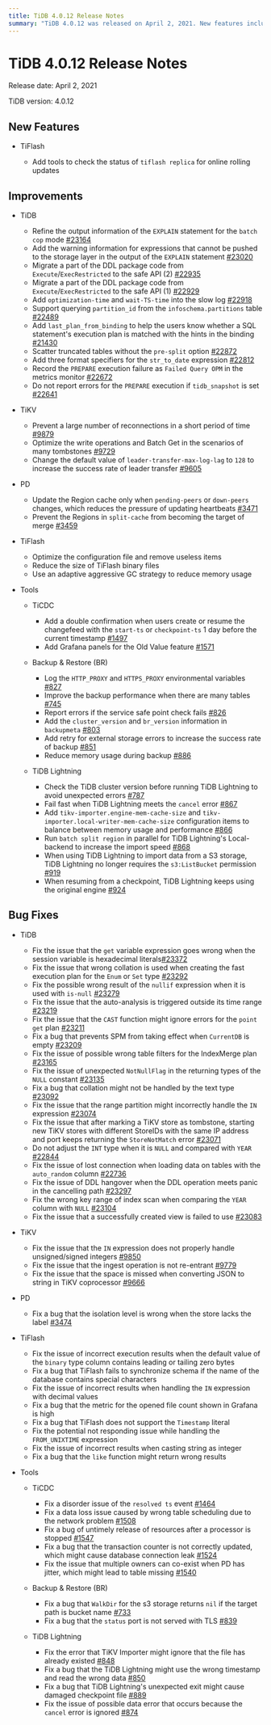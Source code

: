 ```yaml
---
title: TiDB 4.0.12 Release Notes
summary: "TiDB 4.0.12 was released on April 2, 2021. New features include tools to check the status of `tiflash replica` for online rolling updates. Improvements were made to TiDB, TiKV, PD, TiFlash, and various tools. Bug fixes were also implemented for TiDB, TiKV, PD, TiFlash, TiCDC, Backup & Restore, and TiDB Lightning."
---
```


# TiDB 4.0.12 Release Notes

Release date: April 2, 2021

TiDB version: 4.0.12

## New Features

+ TiFlash

    - Add tools to check the status of `tiflash replica` for online rolling updates

## Improvements

+ TiDB

    - Refine the output information of the `EXPLAIN` statement for the `batch cop` mode [#23164](https://github.com/pingcap/tidb/pull/23164)
    - Add the warning information for expressions that cannot be pushed to the storage layer in the output of the `EXPLAIN` statement [#23020](https://github.com/pingcap/tidb/pull/23020)
    - Migrate a part of the DDL package code from `Execute`/`ExecRestricted` to the safe API (2) [#22935](https://github.com/pingcap/tidb/pull/22935)
    - Migrate a part of the DDL package code from `Execute`/`ExecRestricted` to the safe API (1) [#22929](https://github.com/pingcap/tidb/pull/22929)
    - Add `optimization-time` and `wait-TS-time` into the slow log [#22918](https://github.com/pingcap/tidb/pull/22918)
    - Support querying `partition_id` from the `infoschema.partitions` table [#22489](https://github.com/pingcap/tidb/pull/22489)
    - Add `last_plan_from_binding` to help the users know whether a SQL statement's execution plan is matched with the hints in the binding [#21430](https://github.com/pingcap/tidb/pull/21430)
    - Scatter truncated tables without the `pre-split` option [#22872](https://github.com/pingcap/tidb/pull/22872)
    - Add three format specifiers for the `str_to_date` expression [#22812](https://github.com/pingcap/tidb/pull/22812)
    - Record the `PREPARE` execution failure as `Failed Query OPM` in the metrics monitor [#22672](https://github.com/pingcap/tidb/pull/22672)
    - Do not report errors for the `PREPARE` execution if `tidb_snapshot` is set [#22641](https://github.com/pingcap/tidb/pull/22641)

+ TiKV

    - Prevent a large number of reconnections in a short period of time [#9879](https://github.com/tikv/tikv/pull/9879)
    - Optimize the write operations and Batch Get in the scenarios of many tombstones [#9729](https://github.com/tikv/tikv/pull/9729)
    - Change the default value of `leader-transfer-max-log-lag` to `128` to increase the success rate of leader transfer [#9605](https://github.com/tikv/tikv/pull/9605)

+ PD

    - Update the Region cache only when `pending-peers` or `down-peers` changes, which reduces the pressure of updating heartbeats [#3471](https://github.com/pingcap/pd/pull/3471)
    - Prevent the Regions in `split-cache` from becoming the target of merge [#3459](https://github.com/pingcap/pd/pull/3459)

+ TiFlash

    - Optimize the configuration file and remove useless items
    - Reduce the size of TiFlash binary files
    - Use an adaptive aggressive GC strategy to reduce memory usage

+ Tools

    + TiCDC

        - Add a double confirmation when users create or resume the changefeed with the `start-ts` or `checkpoint-ts` 1 day before the current timestamp [#1497](https://github.com/pingcap/tiflow/pull/1497)
        - Add Grafana panels for the Old Value feature [#1571](https://github.com/pingcap/tiflow/pull/1571)

    + Backup & Restore (BR)

        - Log the `HTTP_PROXY` and `HTTPS_PROXY` environmental variables [#827](https://github.com/pingcap/br/pull/827)
        - Improve the backup performance when there are many tables [#745](https://github.com/pingcap/br/pull/745)
        - Report errors if the service safe point check fails [#826](https://github.com/pingcap/br/pull/826)
        - Add the `cluster_version` and `br_version` information in `backupmeta` [#803](https://github.com/pingcap/br/pull/803)
        - Add retry for external storage errors to increase the success rate of backup [#851](https://github.com/pingcap/br/pull/851)
        - Reduce memory usage during backup [#886](https://github.com/pingcap/br/pull/886)

    + TiDB Lightning

        - Check the TiDB cluster version before running TiDB Lightning to avoid unexpected errors [#787](https://github.com/pingcap/br/pull/787)
        - Fail fast when TiDB Lightning meets the `cancel` error [#867](https://github.com/pingcap/br/pull/867)
        - Add `tikv-importer.engine-mem-cache-size` and `tikv-importer.local-writer-mem-cache-size` configuration items to balance between memory usage and performance [#866](https://github.com/pingcap/br/pull/866)
        - Run `batch split region` in parallel for TiDB Lightning's Local-backend to increase the import speed [#868](https://github.com/pingcap/br/pull/868)
        - When using TiDB Lightning to import data from a S3 storage, TiDB Lightning no longer requires the `s3:ListBucket` permission [#919](https://github.com/pingcap/br/pull/919)
        - When resuming from a checkpoint, TiDB Lightning keeps using the original engine [#924](https://github.com/pingcap/br/pull/924)

## Bug Fixes

+ TiDB

    - Fix the issue that the `get` variable expression goes wrong when the session variable is hexadecimal literals[#23372](https://github.com/pingcap/tidb/pull/23372)
    - Fix the issue that wrong collation is used when creating the fast execution plan for the `Enum` or `Set` type [#23292](https://github.com/pingcap/tidb/pull/23292)
    - Fix the possible wrong result of the `nullif` expression when it is used with `is-null` [#23279](https://github.com/pingcap/tidb/pull/23279)
    - Fix the issue that the auto-analysis is triggered outside its time range [#23219](https://github.com/pingcap/tidb/pull/23219)
    - Fix the issue that the `CAST` function might ignore errors for the `point get` plan [#23211](https://github.com/pingcap/tidb/pull/23211)
    - Fix a bug that prevents SPM from taking effect when `CurrentDB` is empty [#23209](https://github.com/pingcap/tidb/pull/23209)
    - Fix the issue of possible wrong table filters for the IndexMerge plan [#23165](https://github.com/pingcap/tidb/pull/23165)
    - Fix the issue of unexpected `NotNullFlag` in the returning types of the `NULL` constant [#23135](https://github.com/pingcap/tidb/pull/23135)
    - Fix a bug that collation might not be handled by the text type [#23092](https://github.com/pingcap/tidb/pull/23092)
    - Fix the issue that the range partition might incorrectly handle the `IN` expression [#23074](https://github.com/pingcap/tidb/pull/23074)
    - Fix the issue that after marking a TiKV store as tombstone, starting new TiKV stores with different StoreIDs with the same IP address and port keeps returning the `StoreNotMatch` error [#23071](https://github.com/pingcap/tidb/pull/23071)
    - Do not adjust the `INT` type when it is `NULL` and compared with `YEAR` [#22844](https://github.com/pingcap/tidb/pull/22844)
    - Fix the issue of lost connection when loading data on tables with the `auto_random` column [#22736](https://github.com/pingcap/tidb/pull/22736)
    - Fix the issue of DDL hangover when the DDL operation meets panic in the cancelling path [#23297](https://github.com/pingcap/tidb/pull/23297)
    - Fix the wrong key range of index scan when comparing the `YEAR` column with `NULL` [#23104](https://github.com/pingcap/tidb/pull/23104)
    - Fix the issue that a successfully created view is failed to use [#23083](https://github.com/pingcap/tidb/pull/23083)

+ TiKV

    - Fix the issue that the `IN` expression does not properly handle unsigned/signed integers [#9850](https://github.com/tikv/tikv/pull/9850)
    - Fix the issue that the ingest operation is not re-entrant [#9779](https://github.com/tikv/tikv/pull/9779)
    - Fix the issue that the space is missed when converting JSON to string in TiKV coprocessor [#9666](https://github.com/tikv/tikv/pull/9666)

+ PD

    - Fix a bug that the isolation level is wrong when the store lacks the label [#3474](https://github.com/pingcap/pd/pull/3474)

+ TiFlash

    - Fix the issue of incorrect execution results when the default value of the `binary` type column contains leading or tailing zero bytes
    - Fix a bug that TiFlash fails to synchronize schema if the name of the database contains special characters
    - Fix the issue of incorrect results when handling the `IN` expression with decimal values
    - Fix a bug that the metric for the opened file count shown in Grafana is high
    - Fix a bug that TiFlash does not support the `Timestamp` literal
    - Fix the potential not responding issue while handling the `FROM_UNIXTIME` expression
    - Fix the issue of incorrect results when casting string as integer
    - Fix a bug that the `like` function might return wrong results

+ Tools

    + TiCDC

        - Fix a disorder issue of the `resolved ts` event [#1464](https://github.com/pingcap/tiflow/pull/1464)
        - Fix a data loss issue caused by wrong table scheduling due to the network problem [#1508](https://github.com/pingcap/tiflow/pull/1508)
        - Fix a bug of untimely release of resources after a processor is stopped [#1547](https://github.com/pingcap/tiflow/pull/1547)
        - Fix a bug that the transaction counter is not correctly updated, which might cause database connection leak [#1524](https://github.com/pingcap/tiflow/pull/1524)
        - Fix the issue that multiple owners can co-exist when PD has jitter, which might lead to table missing [#1540](https://github.com/pingcap/tiflow/pull/1540)

    + Backup & Restore (BR)

        - Fix a bug that `WalkDir` for the s3 storage returns `nil` if the target path is bucket name [#733](https://github.com/pingcap/br/pull/733)
        - Fix a bug that the `status` port is not served with TLS [#839](https://github.com/pingcap/br/pull/839)

    + TiDB Lightning

        - Fix the error that TiKV Importer might ignore that the file has already existed [#848](https://github.com/pingcap/br/pull/848)
        - Fix a bug that the TiDB Lightning might use the wrong timestamp and read the wrong data [#850](https://github.com/pingcap/br/pull/850)
        - Fix a bug that TiDB Lightning's unexpected exit might cause damaged checkpoint file [#889](https://github.com/pingcap/br/pull/889)
        - Fix the issue of possible data error that occurs because the `cancel` error is ignored [#874](https://github.com/pingcap/br/pull/874)
